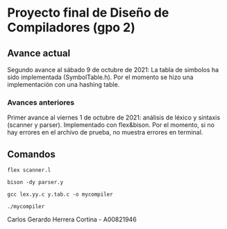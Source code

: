 # Proyecto final de Diseño de Compiladores (gpo 2)

## Avance actual

Segundo avance al sábado 9 de octubre de 2021: La tabla de simbolos ha sido implementada (SymbolTable.h). Por el momento se hizo una implementación con una hashing table.

### Avances anteriores
Primer avance al viernes 1 de octubre de 2021: análisis de léxico y sintaxis (scanner y parser). Implementado con flex&bison. Por el momento, si no hay errores en el archivo de prueba, no muestra errores en terminal.

## Comandos

```
flex scanner.l
```
```
bison -dy parser.y 
```
```
gcc lex.yy.c y.tab.c -o mycompiler
```
```
./mycompiler
```

Carlos Gerardo Herrera Cortina - A00821946